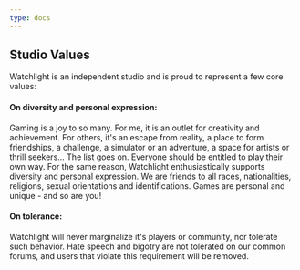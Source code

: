 ```yaml
---
type: docs
---
```

## Studio Values
Watchlight is an independent studio and is proud to represent a few core values:

#### On diversity and personal expression:
Gaming is a joy to so many. For me, it is an outlet for creativity and achievement. For others, it's an escape from reality, a place to form friendships, a challenge, a simulator or an adventure, a space for artists or thrill seekers... The list goes on. Everyone should be entitled to play their own way. For the same reason, Watchlight enthusiastically supports diversity and personal expression. We are friends to all races, nationalities, religions, sexual orientations and identifications. Games are personal and unique - and so are you!

#### On tolerance:
Watchlight will never marginalize it's players or community, nor tolerate such behavior. Hate speech and bigotry are not tolerated on our common forums, and users that violate this requirement will be removed.